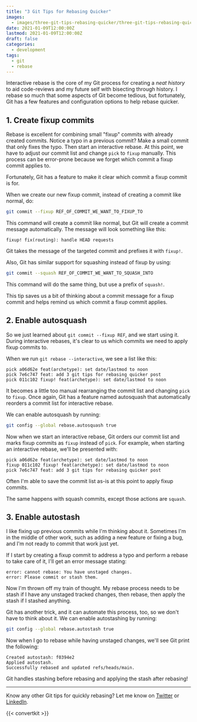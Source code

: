 ```yaml
---
title: "3 Git Tips for Rebasing Quicker"
images:
  - images/three-git-tips-rebasing-quicker/three-git-tips-rebasing-quicker.png
date: 2021-01-09T12:00:00Z
lastmod: 2021-01-09T12:00:00Z
draft: false
categories:
  - development
tags:
  - git
  - rebase
---
```


Interactive rebase is the core of my Git process for creating a _neat history_ to aid code-reviews
and my future self with bisecting through history. I rebase so much that some aspects of Git become
tedious, but fortunately, Git has a few features and configuration options to help rebase quicker.

## 1. Create fixup commits

Rebase is excellent for combining small "fixup" commits with already created commits. Notice a typo
in a previous commit? Make a small commit that only fixes the typo. Then start an interactive rebase.
At this point, we have to adjust our commit list and change `pick` to `fixup` manually. This process can
be error-prone because we forget which commit a fixup commit applies to.

Fortunately, Git has a feature to make it clear which commit a fixup commit is for.

When we create our new fixup commit, instead of creating a commit like normal, do:

```bash
git commit --fixup REF_OF_COMMIT_WE_WANT_TO_FIXUP_TO
```

This command will create a commit like normal, but Git will create a commit message automatically. The
message will look something like this:

```
fixup! fix(routing): handle HEAD requests
```

Git takes the message of the targeted commit and prefixes it with `fixup!`.

Also, Git has similar support for squashing instead of fixup by using:

```bash
git commit --squash REF_OF_COMMIT_WE_WANT_TO_SQUASH_INTO
```

This command will do the same thing, but use a prefix of `squash!`.

This tip saves us a bit of thinking about a commit message for a fixup commit and helps remind us
which commit a fixup commit applies.

## 2. Enable autosquash

So we just learned about `git commit --fixup REF`, and we start using it. During interactive rebases,
it's clear to us which commits we need to apply fixup commits to.

When we run `git rebase --interactive`, we see a list like this:

```
pick a06d62e feat(archetype): set date/lastmod to noon
pick 7e6c747 feat: add 3 git tips for rebasing quicker post
pick 011c102 fixup! feat(archetype): set date/lastmod to noon
```

It becomes a little too manual
rearranging the commit list and changing `pick` to `fixup`. Once again, Git has a feature named autosquash that automatically
reorders a commit list for interactive rebase.

We can enable autosquash by running:

```bash
git config --global rebase.autosquash true
```

Now when we start an interactive rebase, Git orders our commit list and marks fixup commits as `fixup` instead of `pick`.
For example, when starting an interactive rebase, we'll be presented with:

```
pick a06d62e feat(archetype): set date/lastmod to noon
fixup 011c102 fixup! feat(archetype): set date/lastmod to noon
pick 7e6c747 feat: add 3 git tips for rebasing quicker post
```

Often I'm able to save the commit list as-is at this point to apply fixup commits.

The same happens with squash commits, except those actions are `squash`.

## 3. Enable autostash

I like fixing up previous commits while I'm thinking about it. Sometimes I'm in the middle of
other work, such as adding a new feature or fixing a bug, and I'm not ready to commit that work just yet.

If I start by creating a fixup commit to address a typo and perform a rebase to take care of it,
I'll get an error message stating:

```
error: cannot rebase: You have unstaged changes.
error: Please commit or stash them.
```

Now I'm thrown off my train of thought. My rebase process needs to be stash if I have any
unstaged tracked changes, then rebase, then apply the stash if I stashed anything.

Git has another trick, and it can automate this process, too, so we don't have to think about it.
We can enable autostashing by running:

```bash
git config --global rebase.autostash true
```

Now when I go to rebase while having unstaged changes, we'll see Git print the following:

```
Created autostash: f0394e2
Applied autostash.
Successfully rebased and updated refs/heads/main.
```

Git handles stashing before rebasing and applying the stash after rebasing!

---

Know any other Git tips for quickly rebasing? Let me know on [Twitter](https://twitter.com/dustinspecker)
or [LinkedIn](https://www.linkedin.com/in/dustin-specker/).

{{< convertkit >}}
